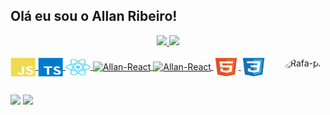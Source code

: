 ## Olá eu sou o Allan Ribeiro!
<div align="center">
  <a href="https://github.com/AllanGhaok">
  <img height="180em" src="https://github-readme-stats.vercel.app/api?username=AllanGhaok&show_icons=true&theme=vue-dark&include_all_commits=true&count_private=true"/>
  <img height="180em" src="https://github-readme-stats.vercel.app/api/top-langs/?username=AllanGhaok&layout=compact&langs_count=7&theme=vue-dark"/>
</div>
<div style="display: inline_block"><br>
  <img align="center" alt="Allan-Js" height="30" width="40" src="https://raw.githubusercontent.com/devicons/devicon/master/icons/javascript/javascript-plain.svg">
  <img align="center" alt="Allan-Ts" height="30" width="40" src="https://raw.githubusercontent.com/devicons/devicon/master/icons/typescript/typescript-plain.svg">
  <img align="center" alt="Allan-React" height="30" width="40" src="https://raw.githubusercontent.com/devicons/devicon/master/icons/react/react-original.svg">
  <img align="center" alt="Allan-React" height="30" width="40" src="https://cdn.jsdelivr.net/gh/devicons/devicon/icons/nodejs/nodejs-original.svg">
  <img align="center" alt="Allan-React" height="30" width="40" src="https://cdn.jsdelivr.net/gh/devicons/devicon/icons/php/php-plain.svg">
  <img align="center" alt="Allan-HTML" height="30" width="40" src="https://raw.githubusercontent.com/devicons/devicon/master/icons/html5/html5-original.svg">
  <img align="center" alt="Allan-CSS" height="30" width="40" src="https://raw.githubusercontent.com/devicons/devicon/master/icons/css3/css3-original.svg">
  <img align="right" alt="Rafa-pic" height="150" style="border-radius:50px;" src="https://share-cdn.picrew.me/shareImg/org/202112/94097_mQvoWn1y.png">
</div>

  ##
  
<div> 
  <a href="https://www.youtube.com/channel/UCzQ7Tlul19JBSuAMOl_h6XA" target="_blank"><img src="https://img.shields.io/badge/YouTube-FF0000?style=for-the-badge&logo=youtube&logoColor=white" target="_blank"></a>
  <a href="https://www.linkedin.com/in/allanribeirosantos/" target="_blank"><img src="https://img.shields.io/badge/-LinkedIn-%230077B5?style=for-the-badge&logo=linkedin&logoColor=white" target="_blank"></a> 
</div>
